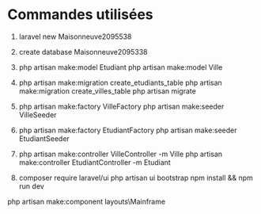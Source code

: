 # Commandes utilisées

1. laravel new Maisonneuve2095538

2. create database Maisonneuve2095338

3. php artisan make:model Etudiant
php artisan make:model Ville

4. php artisan make:migration create_etudiants_table
php artisan make:migration create_villes_table
php artisan migrate

5. php artisan make:factory VilleFactory
php artisan make:seeder VilleSeeder

6. php artisan make:factory EtudiantFactory
php artisan make:seeder EtudiantSeeder

8. php artisan make:controller VilleController -m Ville
php artisan make:controller EtudiantController -m Etudiant

9. composer require laravel/ui
php artisan ui bootstrap
npm install && npm run dev

php artisan make:component layouts\\Mainframe
